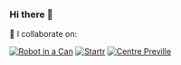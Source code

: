 ### Hi there 👋

👯 I collaborate on:

[![Robot in a Can](https://img.shields.io/badge/Robotinacan-blue?logo=github&logoColor=white&style=for-the-badge)](https://robotinacan.com) [![Startr](https://img.shields.io/badge/Startr-purple?logo=quasar&logoColor=white&style=for-the-badge)](https://startr.ca) [![Centre Preville](https://img.shields.io/badge/Centre%20Preville-blue?logo=Adobe%20Premiere%20Pro&logoColor=white&style=for-the-badge)](https://centrepreville.org/)

<!--
**opencoca/opencoca** is a ✨ _special_ ✨ repository because its `README.md` (this file) appears on your GitHub profile.

Here are some ideas to get you started:

- 🔭 I’m currently working on ...
- 🌱 I’m currently learning ...
- 👯 I’m looking to collaborate on ...
- 🤔 I’m looking for help with ...
- 💬 Ask me about ...
- 📫 How to reach me: ...
- 😄 Pronouns: ...
- ⚡ Fun fact: ...
-->
